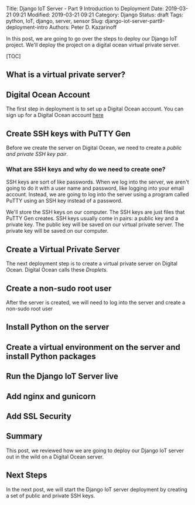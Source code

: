 Title: Django IoT Server - Part 9 Introduction to Deployment
Date: 2019-03-21 09:21
Modified: 2019-03-21 09:21
Category: Django
Status: draft
Tags: python, IoT, django, server, sensor
Slug: django-iot-server-part9-deployment-intro
Authors: Peter D. Kazarinoff

In this post, we are going to go over the steps to deploy our Django IoT project. We'll deploy the project on a digital ocean virtual private server.

[TOC]

## What is a virtual private server?

## Digital Ocean Account

The first step in deployment is to set up a Digital Ocean account. You can sign up for a Digital Ocean account [here](#)

## Create SSH keys with PuTTY Gen

Before we create the server on Digital Ocean, we need to create a _public and private SSH key pair_. 

### What are SSH keys and why do we need to create one?

SSH keys are sort of like passwords. When we log into the server, we aren't going to do it with a user name and password, like logging into your email account. Instead, we are going to log into the server using a program called PuTTY using an SSH key instead of a password.

We'll store the SSH keys on our computer. The SSH keys are just files that PuTTY Gen creates. SSH keys usually come in pairs: a public key and a private key. The public key will be saved on our virtual private server. The private key will be saved on our computer.  

## Create a Virtual Private Server

The next deployment step is to create a virtual private server on Digital Ocean. Digital Ocean calls these _Droplets_.

## Create a non-sudo root user

After the server is created, we will need to log into the server and create a non-sudo root user

## Install Python on the server

## Create a virtual environment on the server and install Python packages

## Run the Django IoT Server live

## Add nginx and gunicorn

## Add SSL Security

## Summary

This post, we reviewed how we are going to deploy our Django IoT server out in the wild on a Digital Ocean server.

## Next Steps

In the next post, we will start the Django IoT server deployment by creating a set of public and private SSH keys.
